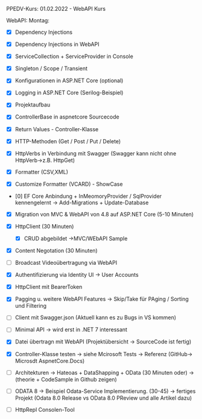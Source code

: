 PPEDV-Kurs: 01.02.2022 - WebAPI Kurs 


WebAPI:
Montag:
- [x] Dependency Injections 
- [x] Dependency Injections in WebAPI
- [x] ServiceCollection + ServiceProvider in Console 
- [x] Singleton / Scope / Transient  
- [x] Konfigurationen in ASP.NET Core (optional)
- [x] Logging in ASP.NET Core (Serilog-Beispiel)

- [x] Projektaufbau 
- [x] ControllerBase in aspnetcore Sourcecode
- [x] Return Values - Controller-Klasse
- [x] HTTP-Methoden (Get / Post / Put / Delete)
- [x] HttpVerbs in Verbindung mit Swagger (Swagger kann nicht ohne HttpVerb->z.B. HttpGet)
- [x] Formatter (CSV,XML)


- [x] Customize Formatter (VCARD) - ShowCase 
- [0] EF Core Anbindung + InMeomoryProvider / SqlProvider kennengelernt -> Add-Migrations + Update-Database


- [x] Migration von MVC & WebAPI von 4.8 auf ASP.NET Core (5-10 Minuten)

- [x] HttpClient (30 Minuten)
	- [x] CRUD abgebildet ->MVC/WEbAPI Sample
- [x] Content Negotation (30 Minuten)
- [ ] Broadcast Videoübertragung via WebAPI

- [x] Authentifizierung via Identity UI -> User Accounts
- [x] HttpClient mit BearerToken



- [x] Pagging u. weitere WebAPI Features -> Skip/Take für PAging / Sorting und Filtering
- [ ] Client mit Swagger.json (Aktuell kann es zu Bugs in VS kommen)
- [ ] Minimal API -> wird erst in .NET 7 interessant
- [x] Datei übertragn mit WebAPI (Projektübersicht -> SourceCode ist fertig)
- [x] Controller-Klasse testen -> siehe Mcirosoft Tests -> Referenz (GitHub-> Microsdt AspnetCore.Docs)
- [ ] Architekturen -> Hateoas + DataShapping + OData (30 Minuten oder)  -> (theorie + CodeSample in Github zeigen)
- [ ] ODATA 8 -> Beispiel Odata-Service Implementierung.  (30-45) -> fertiges Projekt (Odata 8.0 Release vs OData 8.0 PReview und alle Artikel dazu) 
- [ ] HttpRepl Consolen-Tool 




